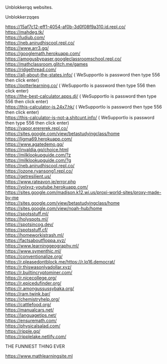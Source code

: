 Unblokkerqq websites.

Unblokkerzqqes

https://15af7c12-eff1-4054-af0b-3d0f08f9a310.id.repl.co/                  
https://mahdeg.tk/                  
https://ludiub.com/                  
https://neb.anirudhiscool.repl.co/                  
https://www.arr3.gq/                  
https://googlemath.herokuapp.com/                  
https://amogusbypaser.googleclassroomschool.repl.co/                                              
https://mathclassroom.glitch.me/games                  
https://ridgethread.com/                  
https://all-about-the-states.info/ ( WeSupportIo is password then type 556 then click enter)                  
https://potterlearning.co/  ( WeSupportIo is password then type 556 then click enter)                  
https://the-best-calculator.apps.dj/ ( WeSupportIo is password then type 556 then click enter)                  
https://this-calculator-is.24x7.hk/ ( WeSupportIo is password then type 556 then click enter)                  
https://this-calculator-is-not-a.shitcunt.info/ ( WeSupportIo is password then type 556 then click enter)                  
https://vapor.erererek.repl.co/                  
https://sites.google.com/view/betastudyingclass/home                  
https://ligma69.herokuapp.com/                  
https://www.agatedemo.gq/                   
https://invaldia.gq/choice.html                   
https://milklookupguide.com/?z                   
https://milklookupguide.com/?g                   
https://neb.anirudhiscool.repl.co/                   
https://ozone.ryansong1.repl.co/                   
https://getresilient.us/                   
https://www.rateavon.je/error.php                   
https://volxyz-youtube.herokuapp.com/                   
https://sites.google.com/madison.k12.wi.us/proxi-world-sites/proxy-made-by-me                   
https://sites.google.com/view/betastudyingclass/home                   
https://sites.google.com/view/noah-hub/home                  
https://spotsstuff.ml/                  
https://holyspots.ml/                  
https://spotsincog.dev/                  
https://spotsstuff.cf/                  
https://homeworkistrash.ml/                  
https://factsaboutfloppa.xyz/                  
https://www.learninggeography.ml/                  
https://www.symenthic.ml/                         
https://conventionalize.org/                  
https://r.pleasedontblock.me/https://r.lq16.democrat/                  
https://r.thiswasonlyadollar.xyz/                  
https://r.builtincryptominer.com/                  
https://r.nicecollege.org/                  
https://r.epicedufinder.org/                  
https://r.amongussussybaka.org/                  
https://ram.twink.bar/                  
https://chemistryhelp.org/                  
https://cattlefood.org/                  
https://manualcars.net/                  
https://languagetips.net/                  
https://ensuremath.com/                  
https://physicalsalad.com/                  
https://ripple.gq/                  
https://ripplelake.netlify.com/                        

THE FUNNIEST THING EVER                   

https://www.mathlearningsite.ml             

